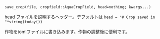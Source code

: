 ```
save_crop(file, cropfield::AquaCropField, head=nothing; kwargs...)
```

head          ファイルを説明するヘッダー。デフォルトは `head = "# Crop saved in "*string(today())`

作物をtomlファイルに書き込みます。作物の調整後に便利です。
